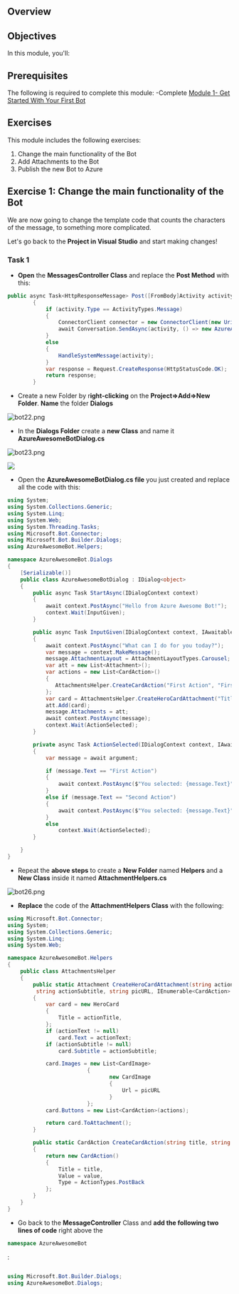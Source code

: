 ## Overview

## Objectives
In this module, you'll:


## Prerequisites
The following is required to complete this module:
-Complete [Module 1- Get Started With Your First Bot](https://github.com/sophiehn/MyBots/tree/master/1.%20Get%20Started%20With%20Your%20First%20Bot)

## Exercises
This module includes the following exercises:
1. Change the main functionality of the Bot
1. Add Attachments to the Bot
1. Publish the new Bot to Azure

## Exercise 1: Change the main functionality of the Bot

We are now going to change the template code that counts the characters of the message, to something more complicated.


Let's go back to the **Project in Visual Studio** and start making changes!


### Task 1
- **Open** the **MessagesController Class** and replace the **Post Method** with this:


```csharp
public async Task<HttpResponseMessage> Post([FromBody]Activity activity)
        {
            if (activity.Type == ActivityTypes.Message)
            {
                ConnectorClient connector = new ConnectorClient(new Uri(activity.ServiceUrl));
                await Conversation.SendAsync(activity, () => new AzureAwesomeBotDialog());
            }
            else
            {
                HandleSystemMessage(activity);
            }
            var response = Request.CreateResponse(HttpStatusCode.OK);
            return response;
        }
```

- Create a new Folder by r**ight-clicking** on the **Project=>Add=>New Folder**. **Name** the folder **Dialogs**


![bot22.png](http://i292.photobucket.com/albums/mm38/iCe-quEen99/bot22.png)


- In the **Dialogs Folder** create a **new Class** and name it **AzureAwesomeBotDialog.cs**

![bot23.png](http://i292.photobucket.com/albums/mm38/iCe-quEen99/bot23.png)

![](http://i292.photobucket.com/albums/mm38/iCe-quEen99/bot24.png)


- Open the **AzureAwesomeBotDialog.cs file** you just created and replace all the code with this:


```csharp
using System;
using System.Collections.Generic;
using System.Linq;
using System.Web;
using System.Threading.Tasks;
using Microsoft.Bot.Connector;
using Microsoft.Bot.Builder.Dialogs;
using AzureAwesomeBot.Helpers;

namespace AzureAwesomeBot.Dialogs
{
    [Serializable()]
    public class AzureAwesomeBotDialog : IDialog<object>
    {
        public async Task StartAsync(IDialogContext context)
        {
            await context.PostAsync("Hello from Azure Awesome Bot!");
            context.Wait(InputGiven);
        }

        public async Task InputGiven(IDialogContext context, IAwaitable<IMessageActivity> argument)
        {
            await context.PostAsync("What can I do for you today?");
            var message = context.MakeMessage();
            message.AttachmentLayout = AttachmentLayoutTypes.Carousel;
            var att = new List<Attachment>();
            var actions = new List<CardAction>()
            {
               AttachmentsHelper.CreateCardAction("First Action", "First Action"),AttachmentsHelper.CreateCardAction("Second Action","Second Action")
            };
            var card = AttachmentsHelper.CreateHeroCardAttachment("Title", "Text", "Subtitle", "http://i292.photobucket.com/albums/mm38/iCe-quEen99/athens.jpg", actions);
            att.Add(card);
            message.Attachments = att;
            await context.PostAsync(message);
            context.Wait(ActionSelected);
        }

        private async Task ActionSelected(IDialogContext context, IAwaitable<IMessageActivity> argument)
        {
            var message = await argument;

            if (message.Text == "First Action")
            {
                await context.PostAsync($"You selected: {message.Text}");
            }
            else if (message.Text == "Second Action")
            {
                await context.PostAsync($"You selected: {message.Text}");
            }
            else
                context.Wait(ActionSelected);
        }

    }
}
```

- Repeat the **above steps** to create a **New Folder** named **Helpers** and a **New Class** inside it named **AttachmentHelpers.cs**

![bot26.png](http://i292.photobucket.com/albums/mm38/iCe-quEen99/bot26.png)


- **Replace** the code of the **AttachmentHelpers Class** with the following:


```csharp
using Microsoft.Bot.Connector;
using System;
using System.Collections.Generic;
using System.Linq;
using System.Web;

namespace AzureAwesomeBot.Helpers
{
    public class AttachmentsHelper
    {
        public static Attachment CreateHeroCardAttachment(string actionTitle, string actionText,
         string actionSubtitle, string picURL, IEnumerable<CardAction> actions)
        {
            var card = new HeroCard
            {
                Title = actionTitle,
            };
            if (actionText != null)
                card.Text = actionText;
            if (actionSubtitle != null)
                card.Subtitle = actionSubtitle;

            card.Images = new List<CardImage>
                         {
                                new CardImage
                                {
                                    Url = picURL
                                }
                         };
            card.Buttons = new List<CardAction>(actions);

            return card.ToAttachment();
        }

        public static CardAction CreateCardAction(string title, string value)
        {
            return new CardAction()
            {
                Title = title,
                Value = value,
                Type = ActionTypes.PostBack
            };
        }
    }
}
```

- Go back to the **MessageController** Class and **add the following two lines of code** right above the
```csharp
namespace AzureAwesomeBot 
```
:


```csharp

using Microsoft.Bot.Builder.Dialogs;
using AzureAwesomeBot.Dialogs;
```
